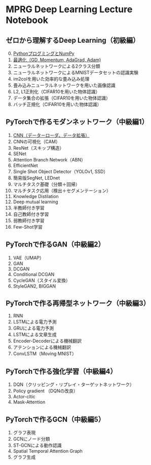 # MPRG Deep Learning Lecture Notebook


## ゼロから理解するDeep Learning（初級編）
0.  [PythonプログミングとNumPy](https://colab.research.google.com/github/machine-perception-robotics-group/MPRGDeepLearningLectureNotebook/blob/master/01_dnn_scratch/00_python_and_numpy.ipynb)
1.  [最適化（GD, Momentum, AdaGrad, Adam)](https://colab.research.google.com/github/machine-perception-robotics-group/MPRGDeepLearningLectureNotebook/blob/master/01_dnn_scratch/01_optimization.ipynb)
2.  ニューラルネットワークによる2クラス分類
3.  ニューラルネットワークによるMNISTデータセットの認識実験
4.  im2colを用いた効率的な畳み込み処理
5.  畳み込みニューラルネットワークを用いた画像認識
6.  L2, L1正則化（CIFAR10を用いた物体認識）
7.  データ集合の拡張（CIFAR10を用いた物体認識）
8.  バッチ正規化（CIFAR10を用いた物体認識）


## PyTorchで作るモダンネットワーク（中級編1）
1.  [CNN（データーローダ、データ拡張）](https://colab.research.google.com/github/machine-perception-robotics-group/MPRGDeepLearningLectureNotebook/blob/master/11_cnn_pytorch/01_cnn_dataloader_augmentation.ipynb)
2.  CNNの可視化（CAM）
3.  ResNet（スキップ構造）
4.  SENet
5.  Attention Branch Network（ABN）
6.  EfficientNet
7.  Single Shot Object Detector（YOLOv1, SSD）
8.  簡易版SegNet, LEDnet
9.  マルチタスク基礎（分類＋回帰）
10. マルチタスク応用（検出＋セグメンテーション）
11. Knowledge Distilation
12. Deep mutual learning
13. 半教師付き学習
14. 自己教師付き学習
15. 弱教師付き学習
16. Few-Shot学習


## PyTorchで作るGAN（中級編2）
1.  VAE（UMAP）
2.  GAN
3.  DCGAN
4.  Conditional DCGAN
5.  CycleGAN（スタイル変換）
6.  StyleGAN2, BIGGAN


## PyTorchで作る再帰型ネットワーク（中級編3）
1.  RNN
2.  LSTMによる電力予測
3.  GRUによる電力予測
4.  LSTMによる文章生成
5.  Encoder-Decoderによる機械翻訳
6.  アテンションによる機械翻訳
7.  ConvLSTM（Moving MNIST）


## PyTorchで作る強化学習（中級編4）
1.  DQN（クリッピング・リプレイ・ターゲットネットワーク）
2.  Policy gradient （DQNの改良）
3.  Actor-cltic
4.  Mask-Attention


## PyTorchで作るGCN（中級編5）
1.  グラフ表現
2.  GCNにノード分類
3.  ST-GCNによる動作認識
4.  Spatial Temporal Attention Graph
5.  グラフ生成
